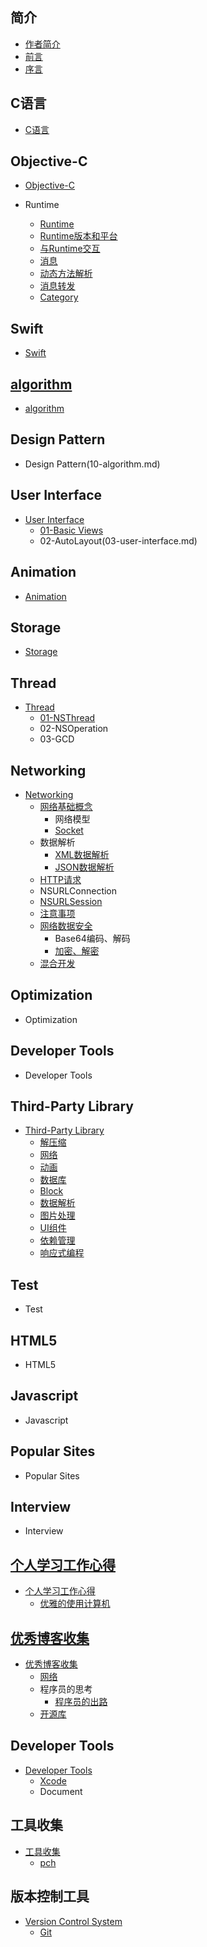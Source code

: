 
## 简介
   * [作者简介](README.md)
   * [前言](README.md)
   * [序言](README.md)


## C语言
   * [C语言](chapter1.md)

## Objective-C
   * [Objective-C](02-objective-c.md)

  * Runtime
    * [Runtime](runtime.md)
    * [Runtime版本和平台](runtime-versions-and-platforms.md)
    * [与Runtime交互](与runtime交互.md)
    * [消息](消息.md)
    * [动态方法解析](动态方法解析.md)
    * [消息转发](消息转发.md)
    * [Category](category.md)

## Swift
  * [Swift](swift.md)

## [algorithm](10-algorithm.md)
   * [algorithm](10-algorithm.md)

## Design Pattern
   * Design Pattern(10-algorithm.md)

## User Interface
   * [User Interface](03-user-interface.md)
     * [01-Basic Views](03-user-interface.md)
     * 02-AutoLayout(03-user-interface.md)

## Animation
   * [Animation](05-animation.md)

## Storage
   * [Storage](05-animation.md)

## Thread
* [Thread](09-thread.md)
    * [01-NSThread](nsthread.md)
    * 02-NSOperation
    * 03-GCD

## Networking
* [Networking](10-networking.md)
    * [网络基础概念](网络基础概念.md)
        * 网络模型
        * [Socket](socket.md)
    * 数据解析
        * [XML数据解析](xml数据解析.md)
        * [JSON数据解析](json数据解析.md)
    * [HTTP请求](getpost请求.md)
    * NSURLConnection
    * [NSURLSession](nsurlsession.md)
    * [注意事项](注意事项.md)
    * [网络数据安全](网络数据安全.md)
        * Base64编码、解码
        * [加密、解密](加密、解密.md)
    * [混合开发](混合开发.md)

## Optimization
* Optimization

## Developer Tools
* Developer Tools

## Third-Party Library
* [Third-Party Library](third-party-library.md)
    * [解压缩](解压缩.md)
    * [网络](networking-library.md)
    * [动画](动画.md)
    * [数据库](数据库.md)
    * [Block](block.md)
    * [数据解析](数据解析.md)
    * [图片处理](图片处理.md)
    * [UI组件](ui组建.md)
    * [依赖管理](包管理器.md)
    * [响应式编程](响应式编程.md)

## Test
* Test

## HTML5
* HTML5

## Javascript
* Javascript

## Popular Sites
* Popular Sites

## Interview
* Interview

## [个人学习工作心得](19-个人学习工作心得.md)
* [个人学习工作心得](19-个人学习工作心得.md)
    * [优雅的使用计算机](优雅的使用计算机.md)

## [优秀博客收集](优秀博客收集.md)
* [优秀博客收集](优秀博客收集.md)
    * [网络](网络.md)
    * 程序员的思考
        * [程序员的出路](程序员的出路.md)
    * [开源库](开源库.md)

## Developer Tools
* [Developer Tools](developer-tools.md)
    * [Xcode](xocdel.md)
    * Document

## 工具收集
* [工具收集](工具收集.md)
    * [pch](pch.md)

## 版本控制工具
* [Version Control System](version-control-system.md)
    * [Git](git.md)

